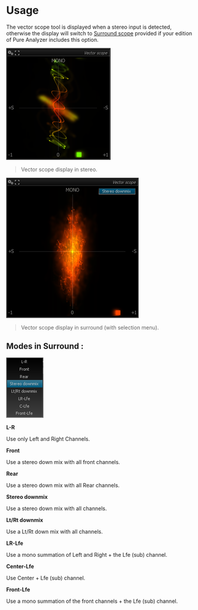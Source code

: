 # Usage
The vector scope tool is displayed when a stereo input is detected, otherwise the display will switch to [Surround scope](06_Nebula_Surround_scope_01_Usage.md) provided if your edition of Pure Analyzer includes this option.

![](include/Vector_Scope.png)

> Vector scope display in stereo.

![](include/Vector-Scope-SR.png)

> Vector scope display in surround (with selection menu).

## Modes in Surround :

![](include/Vector-Scope-SR-Menu.png)

**L-R**

Use only Left and Right Channels.

**Front**

Use a stereo down mix with all front channels.

**Rear**

Use a stereo down mix with all Rear channels.

**Stereo downmix**

Use a stereo down mix with all channels.

**Lt/Rt downmix**

Use a Lt/Rt down mix with all channels.

**LR-Lfe**

Use a mono summation of Left and Right + the Lfe (sub) channel.

**Center-Lfe**

Use Center + Lfe (sub) channel.

**Front-Lfe**

Use a mono summation of the front channels + the Lfe (sub) channel.


